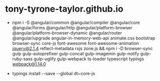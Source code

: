 # tony-tyrone-taylor.github.io

* npm i -S @angular/common @angular/compiler @angular/core @angular/forms @angular/http @angular/platform-browser @angular/platform-browser-dynamic @angular/router @angular/upgrade angular-in-memory-web-api animate.css bootstrap browser-sync core-js font-awesome font-awesome-animation jquery@2.1.4 reflect-metadata rxjs zone.js && npm i -D browser-sync gulp gulp-autoprefixer gulp-concat gulp-imagemin gulp-notify gulp-ruby-sass gulp-uglify gulp-webpack ts-loader typescript typings webpack@1.14.0

* typings install --save --global dt~core-js
